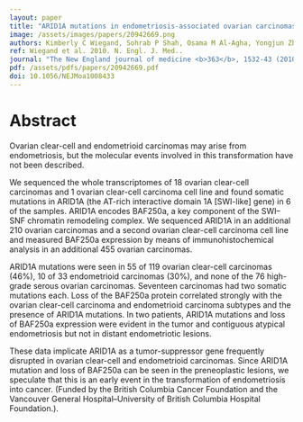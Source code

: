```yaml
---
layout: paper
title: "ARID1A mutations in endometriosis-associated ovarian carcinomas."
image: /assets/images/papers/20942669.png
authors: Kimberly C Wiegand, Sohrab P Shah, Osama M Al-Agha, Yongjun Zhao, Kane Tse, Thomas Zeng, Janine Senz, Melissa K McConechy, Michael S Anglesio, Steve E Kalloger, Winnie Yang, Alireza Heravi-Moussavi, Ryan Giuliany, Christine Chow, John Fee, Abdalnasser Zayed, Leah Prentice, Nataliya Melnyk, Gulisa Turashvili, Allen D Delaney, Jason Madore, Stephen Yip, Andrew W McPherson, Gavin Ha, Lynda Bell, Sian Fereday, Angela Tam, Laura Galletta, Patricia N Tonin, Diane Provencher, Dianne Miller, Steven J M Jones, Richard A Moore, Gregg B Morin, Arusha Oloumi, Niki Boyd, Samuel A Aparicio, Ie-Ming Shih, Anne-Marie Mes-Masson, David D Bowtell, Martin Hirst, Blake Gilks, Marco A Marra, David G Huntsman
ref: Wiegand et al. 2010. N. Engl. J. Med..
journal: "The New England journal of medicine <b>363</b>, 1532-43 (2010)"
pdf: /assets/pdfs/papers/20942669.pdf
doi: 10.1056/NEJMoa1008433
---
```


# Abstract

Ovarian clear-cell and endometrioid carcinomas may arise from endometriosis, but the molecular events involved in this transformation have not been described.

We sequenced the whole transcriptomes of 18 ovarian clear-cell carcinomas and 1 ovarian clear-cell carcinoma cell line and found somatic mutations in ARID1A (the AT-rich interactive domain 1A [SWI-like] gene) in 6 of the samples. ARID1A encodes BAF250a, a key component of the SWI–SNF chromatin remodeling complex. We sequenced ARID1A in an additional 210 ovarian carcinomas and a second ovarian clear-cell carcinoma cell line and measured BAF250a expression by means of immunohistochemical analysis in an additional 455 ovarian carcinomas.

ARID1A mutations were seen in 55 of 119 ovarian clear-cell carcinomas (46%), 10 of 33 endometrioid carcinomas (30%), and none of the 76 high-grade serous ovarian carcinomas. Seventeen carcinomas had two somatic mutations each. Loss of the BAF250a protein correlated strongly with the ovarian clear-cell carcinoma and endometrioid carcinoma subtypes and the presence of ARID1A mutations. In two patients, ARID1A mutations and loss of BAF250a expression were evident in the tumor and contiguous atypical endometriosis but not in distant endometriotic lesions.

These data implicate ARID1A as a tumor-suppressor gene frequently disrupted in ovarian clear-cell and endometrioid carcinomas. Since ARID1A mutation and loss of BAF250a can be seen in the preneoplastic lesions, we speculate that this is an early event in the transformation of endometriosis into cancer. (Funded by the British Columbia Cancer Foundation and the Vancouver General Hospital–University of British Columbia Hospital Foundation.).

